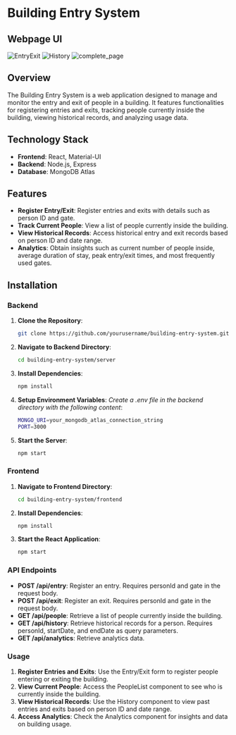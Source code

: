  # Building Entry System

## Webpage UI

![EntryExit](https://github.com/user-attachments/assets/80cc9680-24ec-4fa6-ac37-d9e86772b0c7)
![History](https://github.com/user-attachments/assets/66d25194-d122-4328-9ebe-889ad8b2821e)
![complete_page](https://github.com/user-attachments/assets/57c3ceae-41b8-4e6a-a6b4-28a3ccb9e748)


## Overview

The Building Entry System is a web application designed to manage and monitor the entry and exit of people in a building. It features functionalities for registering entries and exits, tracking people currently inside the building, viewing historical records, and analyzing usage data.

## Technology Stack

- **Frontend**: React, Material-UI
- **Backend**: Node.js, Express
- **Database**: MongoDB Atlas

## Features

- **Register Entry/Exit**: Register entries and exits with details such as person ID and gate.
- **Track Current People**: View a list of people currently inside the building.
- **View Historical Records**: Access historical entry and exit records based on person ID and date range.
- **Analytics**: Obtain insights such as current number of people inside, average duration of stay, peak entry/exit times, and most frequently used gates.

## Installation

### Backend

1. **Clone the Repository**:
   ```bash
   git clone https://github.com/yourusername/building-entry-system.git
2. **Navigate to Backend Directory**:
   ```bash
   cd building-entry-system/server
3. **Install Dependencies**:
   ```bash
   npm install
4. **Setup Environment Variables**:
   *Create a .env file in the backend directory with the following content*:
   ```bash
   MONGO_URI=your_mongodb_atlas_connection_string
   PORT=3000
5. **Start the Server**:
   ```bash
   npm start
### Frontend
1. **Navigate to Frontend Directory**:
    ```bash
    cd building-entry-system/frontend
2. **Install Dependencies**:
    ```bash
    npm install
3. **Start the React Application**:
   ```bash
   npm start

### API Endpoints
- **POST /api/entry**: Register an entry. Requires personId and gate in the request body.
- **POST /api/exit**: Register an exit. Requires personId and gate in the request body.
- **GET /api/people**: Retrieve a list of people currently inside the building.
- **GET /api/history**: Retrieve historical records for a person. Requires personId, startDate, and endDate as query parameters.
- **GET /api/analytics**: Retrieve analytics data.

### Usage
1. **Register Entries and Exits**:
    Use the Entry/Exit form to register people entering or exiting the building.
2. **View Current People**:
    Access the PeopleList component to see who is currently inside the building.
3. **View Historical Records**:
    Use the History component to view past entries and exits based on person ID and date range.
4. **Access Analytics**:
    Check the Analytics component for insights and data on building usage.

